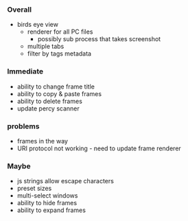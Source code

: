 ### Overall

- birds eye view
  - renderer for all PC files
    - possibly sub process that takes screenshot
  - multiple tabs
  - filter by tags metadata

### Immediate

- ability to change frame title
- ability to copy & paste frames
- ability to delete frames
- update percy scanner

### problems

- frames in the way
- URI protocol not working - need to update frame renderer

### Maybe

- js strings allow escape characters
- preset sizes
- multi-select windows
- ability to hide frames
- ability to expand frames